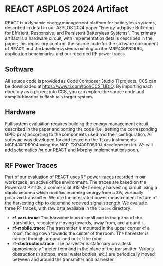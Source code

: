 # REACT ASPLOS 2024 Artifact
REACT is a dynamic energy management platform for batteryless systems, described in detail in our ASPLOS 2024 paper "Energy-adaptive Buffering for Efficient, Responsive, and Persistent Batteryless Systems".
The primary artifact is a hardware circuit, with implementation details described in the paper; this repository contains the source code for the software component of REACT and the baseline systems running on the MSP430FR5994, application benchmarks, and our recorded RF power traces.

## Software

All source code is provided as Code Composer Studio 11 projects. CCS can be downloaded at https://www.ti.com/tool/CCSTUDIO. By importing each directory as a project into CCS, you can explore the source code and compile binaries to flash to a target system.

## Hardware

Full system evaluation requires building the energy management circuit described in the paper and porting the code (i.e., setting the corresponding GPIO pins) according to the components used and their configuration.
All software was developed for and tested on the Texas Instruments MSP430FR5994 using the MSP-EXP430FR5994 development kit. We will add schematics for our REACT and Morphy implementations soon.

## RF Power Traces

Part of our evaluation of REACT uses RF power traces recorded in our workspace, an active office environment.
The traces are based on the Powercast P2110B, a commercial 915 MHz energy harvesting circuit using a dipole antenna which rectifies incoming energy from a 3W, vertically polarized transmitter.
We use the integrated power measurement feature of the harvesting chip to determine received signal strength.
We evaluate three RF traces, with raw data available in the `traces` directory:

- **rf-cart.trace**: The harvester is on a small cart in the plane of the transmitter, repeatedly moving towards, away from, and around it.
- **rf-mobile.trace**: The transmitter is mounted in the upper corner of a room, facing down towards the center of the room. The harvester is carried through, around, and out of the room.
- **rf-obstruction.trace**: The harvester is stationary on a desk approximately 1 meter from and in the plane of the transmitter. Various obstructions (laptops, metal water bottles, etc.) are periodically moved between and around the transmitter and harvester.
